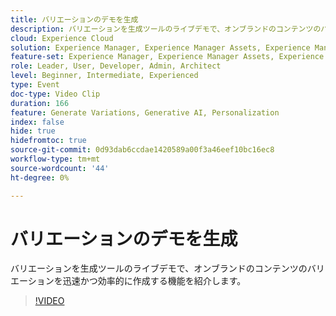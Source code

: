 ```yaml
---
title: バリエーションのデモを生成
description: バリエーションを生成ツールのライブデモで、オンブランドのコンテンツのバリエーションを迅速かつ効率的に作成する機能を紹介します。
cloud: Experience Cloud
solution: Experience Manager, Experience Manager Assets, Experience Manager Forms, Experience Manager Sites, Sensei
feature-set: Experience Manager, Experience Manager Assets, Experience Manager Forms, Experience Manager Sites
role: Leader, User, Developer, Admin, Architect
level: Beginner, Intermediate, Experienced
type: Event
doc-type: Video Clip
duration: 166
feature: Generate Variations, Generative AI, Personalization
index: false
hide: true
hidefromtoc: true
source-git-commit: 0d93dab6ccdae1420589a00f3a46eef10bc16ec8
workflow-type: tm+mt
source-wordcount: '44'
ht-degree: 0%

---
```



# バリエーションのデモを生成

バリエーションを生成ツールのライブデモで、オンブランドのコンテンツのバリエーションを迅速かつ効率的に作成する機能を紹介します。

>[!VIDEO](https://video.tv.adobe.com/v/3459233/?learn=on&enablevpops)
